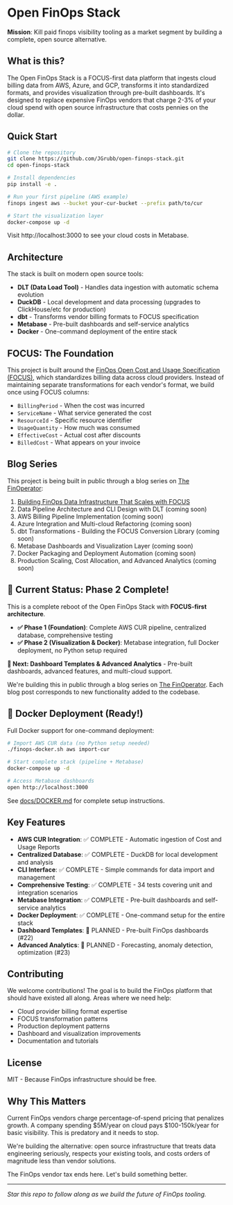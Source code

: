 # Open FinOps Stack

**Mission**: Kill paid finops visibility tooling as a market segment by building a complete, open source alternative.

## What is this?

The Open FinOps Stack is a FOCUS-first data platform that ingests cloud billing data from AWS, Azure, and GCP, transforms it into standardized formats, and provides visualization through pre-built dashboards. It's designed to replace expensive FinOps vendors that charge 2-3% of your cloud spend with open source infrastructure that costs pennies on the dollar.

## Quick Start

```bash
# Clone the repository
git clone https://github.com/JGrubb/open-finops-stack.git
cd open-finops-stack

# Install dependencies
pip install -e .

# Run your first pipeline (AWS example)
finops ingest aws --bucket your-cur-bucket --prefix path/to/cur

# Start the visualization layer
docker-compose up -d
```

Visit http://localhost:3000 to see your cloud costs in Metabase.

## Architecture

The stack is built on modern open source tools:

- **DLT (Data Load Tool)** - Handles data ingestion with automatic schema evolution
- **DuckDB** - Local development and data processing (upgrades to ClickHouse/etc for production)
- **dbt** - Transforms vendor billing formats to FOCUS specification
- **Metabase** - Pre-built dashboards and self-service analytics
- **Docker** - One-command deployment of the entire stack

## FOCUS: The Foundation

This project is built around the [FinOps Open Cost and Usage Specification (FOCUS)](https://focus.finops.org/), which standardizes billing data across cloud providers. Instead of maintaining separate transformations for each vendor's format, we build once using FOCUS columns:

- `BillingPeriod` - When the cost was incurred
- `ServiceName` - What service generated the cost
- `ResourceId` - Specific resource identifier
- `UsageQuantity` - How much was consumed
- `EffectiveCost` - Actual cost after discounts
- `BilledCost` - What appears on your invoice

## Blog Series

This project is being built in public through a blog series on [The FinOperator](https://www.thefinoperator.com/):

1. [Building FinOps Data Infrastructure That Scales with FOCUS](./docs/blog-posts/01-building-finops-infrastructure-with-focus.md)
2. Data Pipeline Architecture and CLI Design with DLT (coming soon)
3. AWS Billing Pipeline Implementation (coming soon)
4. Azure Integration and Multi-cloud Refactoring (coming soon)
5. dbt Transformations - Building the FOCUS Conversion Library (coming soon)
6. Metabase Dashboards and Visualization Layer (coming soon)
7. Docker Packaging and Deployment Automation (coming soon)
8. Production Scaling, Cost Allocation, and Advanced Analytics (coming soon)

## 🚀 Current Status: Phase 2 Complete!

This is a complete reboot of the Open FinOps Stack with **FOCUS-first architecture**. 

- **✅ Phase 1 (Foundation)**: Complete AWS CUR pipeline, centralized database, comprehensive testing
- **✅ Phase 2 (Visualization & Docker)**: Metabase integration, full Docker deployment, no Python setup required

**🔄 Next: Dashboard Templates & Advanced Analytics** - Pre-built dashboards, advanced features, and multi-cloud support.

We're building this in public through a blog series on [The FinOperator](https://www.thefinoperator.com). Each blog post corresponds to new functionality added to the codebase.

## 🐳 Docker Deployment (Ready!)

Full Docker support for one-command deployment:

```bash
# Import AWS CUR data (no Python setup needed)
./finops-docker.sh aws import-cur

# Start complete stack (pipeline + Metabase)
docker-compose up -d

# Access Metabase dashboards
open http://localhost:3000
```

See [docs/DOCKER.md](docs/DOCKER.md) for complete setup instructions.

## Key Features

- **AWS CUR Integration**: ✅ COMPLETE - Automatic ingestion of Cost and Usage Reports
- **Centralized Database**: ✅ COMPLETE - DuckDB for local development and analysis
- **CLI Interface**: ✅ COMPLETE - Simple commands for data import and management
- **Comprehensive Testing**: ✅ COMPLETE - 34 tests covering unit and integration scenarios
- **Metabase Integration**: ✅ COMPLETE - Pre-built dashboards and self-service analytics
- **Docker Deployment**: ✅ COMPLETE - One-command setup for the entire stack
- **Dashboard Templates**: 🔄 PLANNED - Pre-built FinOps dashboards (#22)
- **Advanced Analytics**: 🔄 PLANNED - Forecasting, anomaly detection, optimization (#23)

## Contributing

We welcome contributions! The goal is to build the FinOps platform that should have existed all along. Areas where we need help:

- Cloud provider billing format expertise
- FOCUS transformation patterns
- Production deployment patterns
- Dashboard and visualization improvements
- Documentation and tutorials

## License

MIT - Because FinOps infrastructure should be free.

## Why This Matters

Current FinOps vendors charge percentage-of-spend pricing that penalizes growth. A company spending $5M/year on cloud pays $100-150k/year for basic visibility. This is predatory and it needs to stop.

We're building the alternative: open source infrastructure that treats data engineering seriously, respects your existing tools, and costs orders of magnitude less than vendor solutions.

The FinOps vendor tax ends here. Let's build something better.

---

*Star this repo to follow along as we build the future of FinOps tooling.*